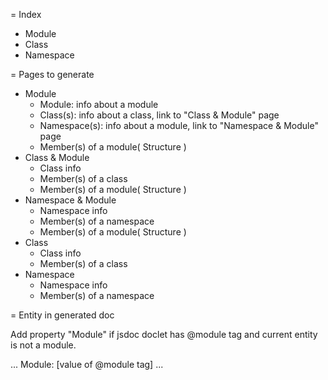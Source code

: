 = Index
  * Module
  * Class
  * Namespace

= Pages to generate

* Module
  * Module: info about a module
  * Class(s): info about a class, link to "Class & Module" page
  * Namespace(s): info about a module, link to "Namespace & Module" page
  * Member(s) of a module( Structure )
* Class & Module
  * Class info
  * Member(s) of a class
  * Member(s) of a module( Structure )
* Namespace & Module
  * Namespace info
  * Member(s) of a namespace
  * Member(s) of a module( Structure )
* Class
  * Class info
  * Member(s) of a class
* Namespace
  * Namespace info
  * Member(s) of a namespace



= Entity in generated doc

Add property "Module" if jsdoc doclet has @module tag and current entity is not a module.

...
Module: [value of @module tag]
...


